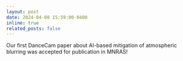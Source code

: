 ```yaml
---
layout: post
date: 2024-04-08 15:59:00-0400
inline: true
related_posts: false
---
```


Our first DanceCam paper about AI-based mitigation of atmospheric blurring was accepted for publication in MNRAS!

